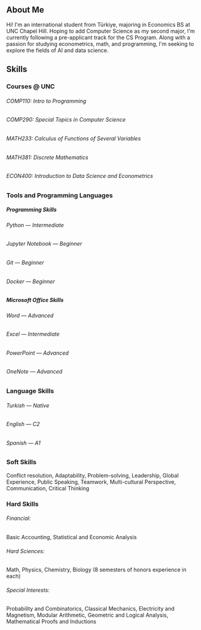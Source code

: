 ## About Me
Hi! I'm an international student from Türkiye, majoring in Economics BS at UNC Chapel Hill. Hoping to add Computer Science as my second major, I'm currently following a pre-applicant track for the CS Program. Along with a passion for studying econometrics, math, and programming, I'm seeking to explore the fields of AI and data science. 

## Skills
### Courses @ UNC
###### COMP110: Intro to Programming
###### COMP290: Special Topics in Computer Science
###### MATH233: Calculus of Functions of Several Variables
###### MATH381: Discrete Mathematics
###### ECON400: Introduction to Data Science and Econometrics


### Tools and Programming Languages
##### Programming Skills
###### Python — Intermediate
###### Jupyter Notebook — Beginner
###### Git — Beginner
###### Docker — Beginner

##### Microsoft Office Skills
###### Word — Advanced
###### Excel — Intermediate 
###### PowerPoint — Advanced
###### OneNote — Advanced


### Language Skills
###### Turkish — Native
###### English — C2
###### Spanish — A1


### Soft Skills
Conflict resolution, Adaptability, Problem-solving, Leadership, Global Experience, Public Speaking, Teamwork, Multi-cultural Perspective, Communication, Critical Thinking

### Hard Skills
###### Financial:
Basic Accounting, Statistical and Economic Analysis
###### Hard Sciences:
Math, Physics, Chemistry, Biology (8 semesters of honors experience in each)
###### Special Interests:
Probability and Combinatorics, Classical Mechanics, Electricity and Magnetism, Modular Arithmetic, Geometric and Logical Analysis, Mathematical Proofs and Inductions
